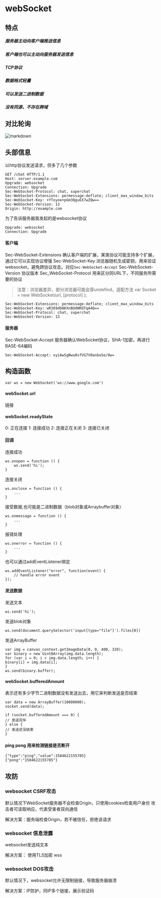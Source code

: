 # webSocket

## 特点 
##### 服务器主动向客户端推送信息
##### 客户端也可以主动向服务器发送信息
##### TCP协议
##### 数据格式轻量
##### 可以发送二进制数据
##### 没有同源，不存在跨域

## 对比轮询

![markdown](https://img2018.cnblogs.com/blog/1784731/201909/1784731-20190907185445747-1582509880.png "markdown")

## 头部信息
以http协议发送请求，但多了几个参数

    GET /chat HTTP/1.1
    Host: server.example.com
    Upgrade: websocket
    Connection: Upgrade
    Sec-WebSocket-Protocol: chat, superchat
    Sec-WebSocket-Extensions: permessage-deflate; client_max_window_bits
    Sec-WebSocket-Key: +YToyoe+pGm3QguEX7wZQw==
    Sec-WebSocket-Version: 13
    Origin: http://example.com

为了告诉服务器我发起的是websocket协议

    Upgrade: websocket
    Connection: Upgrade


#### 客户端
Sec-WebSocket-Extensions 确认客户端的扩展，某类协议可能支持多个扩展，通过它可以实现协议增强
Sec-WebSocket-Key 浏览器随机生成密钥，用来验证websocket，避免跨协议攻击。对应`Sec-WebSocket-Accept`
Sec-WebSocket-Version 协议版本
Sec_WebSocket-Protocol 用来区分同URL下，不同服务所需要的协议
> 注意：浏览器差异，部分浏览器可能会穿undefind，适配方法  var Socket = new WebSocket(url, [protocol] );

    Sec-WebSocket-Extensions: permessage-deflate; client_max_window_bits
    Sec-WebSocket-Key: wR369dOAKXnBUdWKOTqA4Q==
    Sec-WebSocket-Protocol: chat, superchat
    Sec-WebSocket-Version: 13

#### 服务器
Sec-WebSocket-Accept 服务器确认WebSocket协议，SHA-1加密，再进行BASE-64编码

    Sec-WebSocket-Accept: xyiAwSgNwu8sfVG7V0anbaSe/8w=

## 构造函数
    var ws = new WebSocket('ws://www.google.com')

#### webSocket.url
链接

#### webSocket.readyState
0: 正在连接
1: 连接成功
2: 连接正在关闭
3: 连接已关闭

#### 回调
连接成功

    ws.onopen = function () {
        ws.send('hi');
    }
连接关闭

    ws.onclose = function () {
        ...
    }
接受数据,也可能是二进制数据（blob对象或Arraybuffer对象）

    ws.onmessage = function () {
        ...
    }
报错处理

    ws.onerror = function () {
        ...
    }
也可以通过addEventListener绑定

    ws.addEventListener("error", function(event) {
        // handle error event
    });
#### 发送数据
发送文本

    ws.send('hi');
发送blob对象

    ws.send(document.querySelector('input[type="file"]').files[0])
发送ArrayBuffer

    var img = canvas_context.getImageData(0, 0, 400, 320);
    var binary = new Uint8Array(img.data.length);
    for (var i = 0; i < img.data.length; i++) {
    binary[i] = img.data[i];
    }
    ws.send(binary.buffer);

#### webSocket.bufferedAmount
表示还有多少字节二进制数据没有发送出去，用它来判断发送是否结束

    var data = new ArrayBuffer(10000000);
    socket.send(data);

    if (socket.bufferedAmount === 0) {
    // 发送完毕
    } else {
    // 发送还没结束
    }

#### ping pong 用来检测链接是否断开
    {"type":"ping","value":1584622155785}
    {"pong":"1584622155785"}

## 攻防
### websocket CSRF攻击
默认情况下WebSocket服务器不会检查Origin，只使用cookies检查用户身份
攻击者可读取响应，代表受害者双向通信

解决方案：服务端检查Origin，若不被信任，拒绝该请求

### websocket 信息泄露
websocket发送纯文本

解决方案： 使用TLS加密 wss

### websocket DOS攻击

默认情况下，websocket允许无限制链接，导致服务器崩溃

解决方案：IP防护，同IP多个链接，展示验证码


